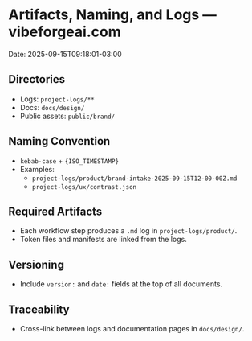 # Artifacts, Naming, and Logs — vibeforgeai.com

Date: 2025-09-15T09:18:01-03:00

## Directories
- Logs: `project-logs/**`
- Docs: `docs/design/`
- Public assets: `public/brand/`

## Naming Convention
- `kebab-case` + `{ISO_TIMESTAMP}`
- Examples:
  - `project-logs/product/brand-intake-2025-09-15T12-00-00Z.md`
  - `project-logs/ux/contrast.json`

## Required Artifacts
- Each workflow step produces a `.md` log in `project-logs/product/`.
- Token files and manifests are linked from the logs.

## Versioning
- Include `version:` and `date:` fields at the top of all documents.

## Traceability
- Cross-link between logs and documentation pages in `docs/design/`.
